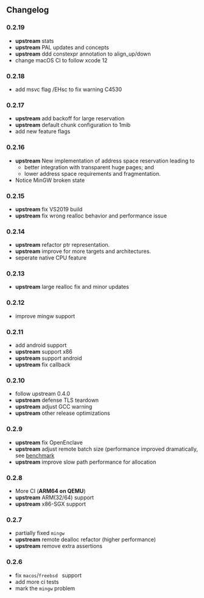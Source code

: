 ## Changelog

### 0.2.19

- **upstream** stats
- **upstream** PAL updates and concepts
- **upstream** ddd constexpr annotation to align_up/down
- change macOS CI to follow xcode 12

### 0.2.18

- add msvc flag /EHsc to fix warning C4530

### 0.2.17

- **upstream** add backoff for large reservation
- **upstream** default chunk configuration to 1mib
- add new feature flags

### 0.2.16

- **upstream** New implementation of address space reservation leading to
  - better integration with transparent huge pages; and
  - lower address space requirements and fragmentation.
- Notice MinGW broken state

### 0.2.15

- **upstream** fix VS2019 build
- **upstream** fix wrong realloc behavior and performance issue

### 0.2.14

- **upstream** refactor ptr representation.
- **upstream** improve for more targets and architectures.
- seperate native CPU feature

### 0.2.13

- **upstream** large realloc fix and minor updates

### 0.2.12

- improve mingw support

### 0.2.11

- add android support
- **upstream** support x86
- **upstream** support android
- **upstream** fix callback

### 0.2.10

- follow upstream 0.4.0
- **upstream** defense TLS teardown
- **upstream** adjust GCC warning
- **upstream** other release optimizations

### 0.2.9

- **upstream** fix OpenEnclave
- **upstream** adjust remote batch size (performance improved dramatically, see [benchmark](https://github.com/microsoft/snmalloc/pull/158#issuecomment-605816017)
- **upstream** improve slow path performance for allocation

### 0.2.8

- More CI (**ARM64 on QEMU**)
- **upstream** ARM(32/64) support
- **upstream** x86-SGX support

### 0.2.7

- partially fixed `mingw`
- **upstream** remote dealloc refactor (higher performance)
- **upstream** remove extra assertions

### 0.2.6

- fix `macos`/`freebsd ` support
- add more ci tests
- mark the `mingw` problem
